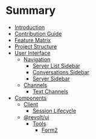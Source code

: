 # Summary

- [Introduction](./hello.md)
- [Contribution Guide](./contribution-guide.md)
- [Feature Matrix](./feature-matrix.md)
- [Project Structure]()
- [User Interface]()
  - [Navigation]()
    - [Server List Sidebar]()
    - [Conversations Sidebar](./user-interface/navigation/conversations.md)
    - [Server Sidebar](./user-interface/navigation/server-sidebar.md)
  - [Channels]()
    - [Text Channels](./user-interface/channels/text-channels.md)
- [Components]()
  - [Client]()
    - [Session Lifecycle](./components/client/session-lifecycle.md)
  - [@revolt/ui]()
    - [Tools]()
      - [Form2](./components/ui/tools/form2.md)
